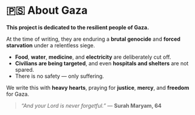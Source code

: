 # 🇵🇸 About Gaza

**This project is dedicated to the resilient people of Gaza.**

At the time of writing, they are enduring a **brutal genocide** and **forced starvation** under a relentless siege.

- **Food**, **water**, **medicine**, and **electricity** are deliberately cut off.  
- **Civilians are being targeted**, and even **hospitals and shelters** are not spared.  
- There is no safety — only suffering.

We write this with **heavy hearts**, praying for **justice**, **mercy**, and **freedom** for Gaza.

> _“And your Lord is never forgetful.”_ — **Surah Maryam, 64**
